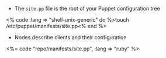 * The `site.pp` file is the root of your Puppet configuration tree

<% code :lang => "shell-unix-generic" do %>touch /etc/puppet/manifests/site.pp<% end %>

* Nodes describe clients and their configuration

<%= code "repo/manifests/site.pp", :lang => "ruby" %>
